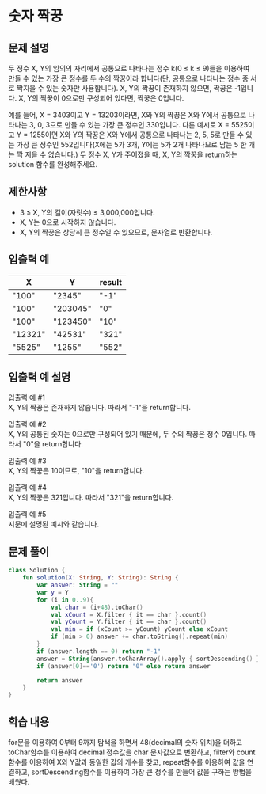 # 숫자 짝꿍
## 문제 설명
두 정수 X, Y의 임의의 자리에서 공통으로 나타나는 정수 k(0 ≤ k ≤ 9)들을 이용하여 만들 수 있는 가장 큰 정수를 두 수의 짝꿍이라 합니다(단, 공통으로 나타나는 정수 중 서로 짝지을 수 있는 숫자만 사용합니다). X, Y의 짝꿍이 존재하지 않으면, 짝꿍은 -1입니다. X, Y의 짝꿍이 0으로만 구성되어 있다면, 짝꿍은 0입니다.

예를 들어, X = 3403이고 Y = 13203이라면, X와 Y의 짝꿍은 X와 Y에서 공통으로 나타나는 3, 0, 3으로 만들 수 있는 가장 큰 정수인 330입니다. 다른 예시로 X = 5525이고 Y = 1255이면 X와 Y의 짝꿍은 X와 Y에서 공통으로 나타나는 2, 5, 5로 만들 수 있는 가장 큰 정수인 552입니다(X에는 5가 3개, Y에는 5가 2개 나타나므로 남는 5 한 개는 짝 지을 수 없습니다.)
두 정수 X, Y가 주어졌을 때, X, Y의 짝꿍을 return하는 solution 함수를 완성해주세요.

## 제한사항
* 3 ≤ X, Y의 길이(자릿수) ≤ 3,000,000입니다.
* X, Y는 0으로 시작하지 않습니다.
* X, Y의 짝꿍은 상당히 큰 정수일 수 있으므로, 문자열로 반환합니다.

## 입출력 예
X	| Y	| result
---|---|---|
"100"	| "2345"	| "-1"
"100"	| "203045"	| "0"
"100"	| "123450"	| "10"
"12321"	| "42531"	| "321"
"5525" | "1255"	| "552"

## 입출력 예 설명
입출력 예 #1   
X, Y의 짝꿍은 존재하지 않습니다. 따라서 "-1"을 return합니다.

입출력 예 #2   
X, Y의 공통된 숫자는 0으로만 구성되어 있기 때문에, 두 수의 짝꿍은 정수 0입니다. 따라서 "0"을 return합니다.

입출력 예 #3    
X, Y의 짝꿍은 10이므로, "10"을 return합니다.

입출력 예 #4    
X, Y의 짝꿍은 321입니다. 따라서 "321"을 return합니다.

입출력 예 #5   
지문에 설명된 예시와 같습니다.

## 문제 풀이
``` kotlin
class Solution {
    fun solution(X: String, Y: String): String {
        var answer: String = ""
        var y = Y
        for (i in 0..9){
            val char = (i+48).toChar()
            val xCount = X.filter { it == char }.count()
            val yCount = Y.filter { it == char }.count()
            val min = if (xCount >= yCount) yCount else xCount
            if (min > 0) answer += char.toString().repeat(min)
        }
        if (answer.length == 0) return "-1"
        answer = String(answer.toCharArray().apply { sortDescending() })
        if (answer[0]=='0') return "0" else return answer

        return answer
    }
}
```
## 학습 내용
for문을 이용하여 0부터 9까지 탐색을 하면서 48(decimal의 숫자 위치)을 더하고 toChar함수를 이용하여 decimal 정수값을 char 문자값으로 변환하고, filter와 count함수를 이용하여 X와 Y값과 동일한 값의 개수를 찾고, repeat함수를 이용하여 값을 연결하고, sortDescending함수를 이용하여 가장 큰 정수를 만들어 값을 구하는 방법을 배웠다.



